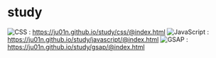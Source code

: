 # study

![CSS](https://img.shields.io/badge/CSS-239120?&style=for-the-badge&logo=css3&logoColor=white) : https://ju01n.github.io/study/css/@index.html
![JavaScript](https://img.shields.io/badge/javascript-%23323330.svg?style=for-the-badge&logo=javascript&logoColor=%23F7DF1E) : https://ju01n.github.io/study/javascript/@index.html
![GSAP](https://img.shields.io/badge/xbox-%23107C10.svg?style=for-the-badge&logo=xbox&logoColor=white) : https://ju01n.github.io/study/gsap/@index.html
